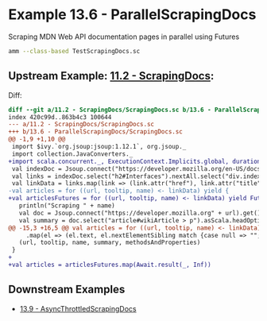# Example 13.6 - ParallelScrapingDocs
Scraping MDN Web API documentation pages in parallel using Futures

```bash
amm --class-based TestScrapingDocs.sc
```

## Upstream Example: [11.2 - ScrapingDocs](https://github.com/handsonscala/handsonscala/tree/v1/examples/11.2%20-%20ScrapingDocs):
Diff:
```diff
diff --git a/11.2 - ScrapingDocs/ScrapingDocs.sc b/13.6 - ParallelScrapingDocs/ScrapingDocs.sc
index 420c99d..863b4c3 100644
--- a/11.2 - ScrapingDocs/ScrapingDocs.sc	
+++ b/13.6 - ParallelScrapingDocs/ScrapingDocs.sc	
@@ -1,9 +1,10 @@
 import $ivy.`org.jsoup:jsoup:1.12.1`, org.jsoup._
 import collection.JavaConverters._
+import scala.concurrent._, ExecutionContext.Implicits.global, duration.Duration.Inf
 val indexDoc = Jsoup.connect("https://developer.mozilla.org/en-US/docs/Web/API").get()
 val links = indexDoc.select("h2#Interfaces").nextAll.select("div.index a").asScala
 val linkData = links.map(link => (link.attr("href"), link.attr("title"), link.text))
-val articles = for ((url, tooltip, name) <- linkData) yield {
+val articlesFutures = for ((url, tooltip, name) <- linkData) yield Future{
   println("Scraping " + name)
   val doc = Jsoup.connect("https://developer.mozilla.org" + url).get()
   val summary = doc.select("article#wikiArticle > p").asScala.headOption match {
@@ -15,3 +16,5 @@ val articles = for ((url, tooltip, name) <- linkData) yield {
     .map(el => (el.text, el.nextElementSibling match {case null => ""; case x => x.text}))
   (url, tooltip, name, summary, methodsAndProperties)
 }
+
+val articles = articlesFutures.map(Await.result(_, Inf))
```
## Downstream Examples

- [13.9 - AsyncThrottledScrapingDocs](https://github.com/handsonscala/handsonscala/tree/v1/examples/13.9%20-%20AsyncThrottledScrapingDocs)